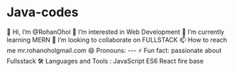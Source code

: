 # Java-codes
👋 Hi, I’m @RohanOhol 👀 I’m interested in Web Development 🌱 I’m currently learning MERN 💞️ I’m looking to collaborate on FULLSTACK 📫 How to reach me mr.rohanoholgmail.com 😄 Pronouns: --- ⚡ Fun fact: passionate about Fullsstack 🛠️ Languages and Tools : JavaScript ES6 React fire base
